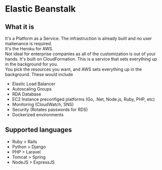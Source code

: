 # Elastic Beanstalk

## What it is
It's a Platform as a Service.  The infrastruction is already built and no user maitenance is required.    
It's the Heroku for AWS.    
Not ideal for enterprise companies as all of the customization is out of your hands.
It's built on CloudFormation. This is a service that sets everything up in the background for you.    
You pick the resources you want, and AWS sets everything up in the background. These would include
* Elastic Load Balancer
* Autoscaling Groups
* RDA Database
* EC2 Instance preconfiged platforms (Go, .Net, Node.js, Ruby, PHP, etc)
* Monitoring (CloudWatch, SNS)
* Security (Rotates passwords for RDS)
* Dockerized environments

## Supported languages
* Ruby > Rails
* Python > Django
* PHP > Laravel
* Tomcat > Spring
* NodeJS > ExpressJS